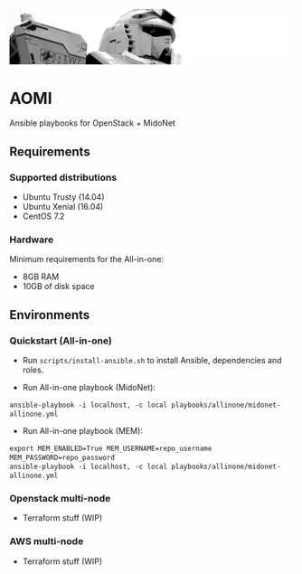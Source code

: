 ![AOMI](./doc/header.png)

# AOMI
Ansible playbooks for OpenStack + MidoNet

## Requirements

### Supported distributions

* Ubuntu Trusty (14.04)
* Ubuntu Xenial (16.04)
* CentOS 7.2

### Hardware

Minimum requirements for the All-in-one:

* 8GB RAM
* 10GB of disk space

## Environments

### Quickstart (All-in-one)

* Run `scripts/install-ansible.sh` to install Ansible, dependencies and roles.

* Run All-in-one playbook (MidoNet):

```
ansible-playbook -i localhost, -c local playbooks/allinone/midonet-allinone.yml
````

* Run All-in-one playbook (MEM):

```
export MEM_ENABLED=True MEM_USERNAME=repo_username MEM_PASSWORD=repo_password
ansible-playbook -i localhost, -c local playbooks/allinone/midonet-allinone.yml
````


### Openstack multi-node

* Terraform stuff (WIP)

### AWS multi-node

* Terraform stuff (WIP)
